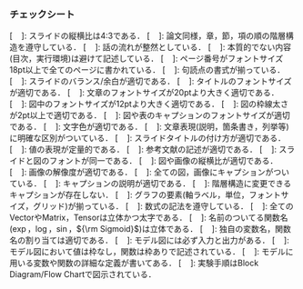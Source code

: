 ### チェックシート

$\left[\ \ \ \ \right]$: スライドの縦横比は4:3である．
$\left[\ \ \ \ \right]$: 論文同様，章，節，項の順の階層構造を遵守している．
    $\left[\ \ \ \ \right]$: 話の流れが整然としている．
    $\left[\ \ \ \ \right]$: 本質的でない内容(目次，実行環境)は避けて記述している．
$\left[\ \ \ \ \right]$: ページ番号がフォントサイズ18pt以上で全てのページに書かれている．
$\left[\ \ \ \ \right]$: 句読点の書式が揃っている．
$\left[\ \ \ \ \right]$: スライドのバランス/余白が適切である．
    $\left[\ \ \ \ \right]$: タイトルのフォントサイズが適切である．
    $\left[\ \ \ \ \right]$: 文章のフォントサイズが20ptより大きく適切である．
    $\left[\ \ \ \ \right]$: 図中のフォントサイズが12ptより大きく適切である．
    $\left[\ \ \ \ \right]$: 図の枠線太さが2pt以上で適切である．
    $\left[\ \ \ \ \right]$: 図や表のキャプションのフォントサイズが適切である．
$\left[\ \ \ \ \right]$: 文字色が適切である．
$\left[\ \ \ \ \right]$: 文章表現(説明，箇条書き，列挙等)に明確な区別がついている．
$\left[\ \ \ \ \right]$: スライドタイトルの付け方が適切である．
$\left[\ \ \ \ \right]$: 値の表現が定量的である．
$\left[\ \ \ \ \right]$: 参考文献の記述が適切である．
$\left[\ \ \ \ \right]$: スライドと図のフォントが同一である．
$\left[\ \ \ \ \right]$: 図や画像の縦横比が適切である．
$\left[\ \ \ \ \right]$: 画像の解像度が適切である．
$\left[\ \ \ \ \right]$: 全ての図，画像にキャプションがついている．
    $\left[\ \ \ \ \right]$: キャプションの説明が適切である．
    $\left[\ \ \ \ \right]$: 階層構造に変更できるキャプションが存在しない．
$\left[\ \ \ \ \right]$: グラフの要素(軸ラベル，単位，フォントサイズ，グリッド)が揃っている．
$\left[\ \ \ \ \right]$: 数式の記法を遵守している．
    $\left[\ \ \ \ \right]$: 全てのVectorやMatrix，Tensorは立体かつ太字である．
    $\left[\ \ \ \ \right]$: 名前のついてる関数名($\exp$，$\log$，$\sin$，${\rm Sigmoid}$)は立体である．
$\left[\ \ \ \ \right]$: 独自の変数名，関数名の割り当ては適切である．
$\left[\ \ \ \ \right]$: モデル図には必ず入力と出力がある．
$\left[\ \ \ \ \right]$: モデル図において値は枠なし，関数は枠ありで記述されている．
$\left[\ \ \ \ \right]$: モデルに用いる変数や関数の詳細な定義が書いてある．
$\left[\ \ \ \ \right]$: 実験手順はBlock Diagram/Flow Chartで図示されている．
